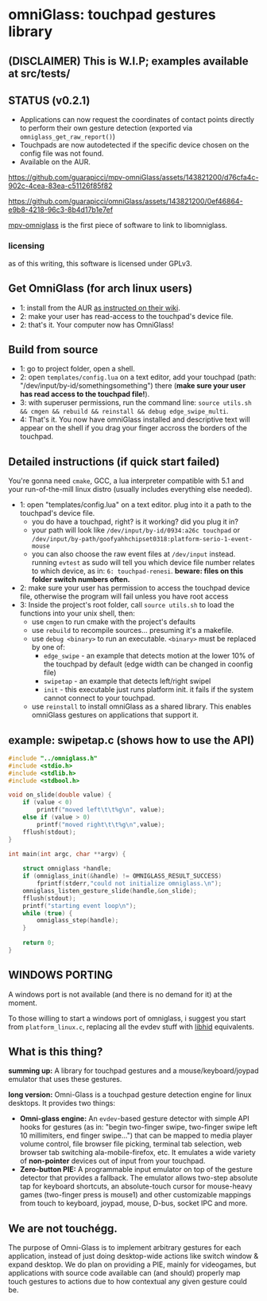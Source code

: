 # omniGlass: touchpad gestures library

## (DISCLAIMER) This is W.I.P; examples available at src/tests/





## STATUS (v0.2.1)
- Applications can now request the coordinates of contact points directly to perform their own gesture detection (exported via `omniglass_get_raw_report()`)
- Touchpads are now autodetected if the specific device chosen on the config file was not found.
- Available on the AUR.

https://github.com/guarapicci/mpv-omniGlass/assets/143821200/d76cfa4c-902c-4cea-83ea-c51126f85f82

https://github.com/guarapicci/omniGlass/assets/143821200/0ef46864-e9b8-4218-96c3-8b4d17b1e7ef

[mpv-omniglass](https://github.com/guarapicci/mpv-omniGlass/tree/main) is the first piece of software to link to libomniglass.

### licensing
as of this writing, this software is licensed under GPLv3.

## Get OmniGlass (for arch linux users)
- 1: install from the AUR [as instructed on their wiki](https://wiki.archlinux.org/title/Arch_User_Repository#Installing_and_upgrading_packages).
- 2: make your user has read-access to the touchpad's device file.
- 2: that's it. Your computer now has OmniGlass!

## Build from source
- 1: go to project folder, open a shell.
- 2: open `templates/config.lua` on a text editor, add your touchpad (path: "/dev/input/by-id/somethingsomething") there (**make sure your user has read access to the touchpad file!**).
- 3: with superuser permissions, run the command line: `source utils.sh && cmgen && rebuild && reinstall && debug edge_swipe_multi`.
- 4: That's it. You now have omniGlass installed and descriptive text will appear on the shell if you drag your finger accross the borders of the touchpad.
  
## Detailed instructions (if quick start failed)
You're gonna need `cmake`, GCC, a lua interpreter compatible with 5.1 and your run-of-the-mill linux distro (usually includes everything else needed).

- 1: open "templates/config.lua" on a text editor. plug into it a path to the touchpad's device file.
  - you do have a touchpad, right? is it working? did you plug it in?
  - your path will look like `/dev/input/by-id/0934:a26c touchpad` or `/dev/input/by-path/goofyahhchipset0318:platform-serio-1-event-mouse`
  - you can also choose the raw event files at `/dev/input` instead. running `evtest` as sudo will tell you which device file number relates to which device, as in: `6: touchpad-renesi`. **beware: files on this folder switch numbers often.**
- 2: make sure your user has permission to access the touchpad device file, otherwise the program will fail unless you have root access
- 3: Inside the project's root folder, call `source utils.sh` to load the functions into your unix shell, then:
  - use `cmgen` to run cmake with the project's defaults
  - use `rebuild` to recompile sources... presuming it's a makefile.
  - use `debug <binary>` to run an executable. `<binary>` must be replaced by one of:
    - `edge_swipe` - an example that detects motion at the lower 10% of the touchpad by default (edge width can be changed in coonfig file)
    - `swipetap` - an example that detects left/right swipel
    - `init` - this executable just runs platform init. it fails if the system cannot connect to your touchpad.
  - use `reinstall` to install omniGlass as a shared library. This enables omniGlass gestures on applications that support it.
## example: swipetap.c (shows how to use the API)
```C
#include "../omniglass.h"
#include <stdio.h>
#include <stdlib.h>
#include <stdbool.h>

void on_slide(double value) {
    if (value < 0)
        printf("moved left\t\t%g\n", value);
    else if (value > 0)
        printf("moved right\t\t%g\n",value);
    fflush(stdout);
}

int main(int argc, char **argv) {
        
    struct omniglass *handle;
    if (omniglass_init(&handle) != OMNIGLASS_RESULT_SUCCESS)
        fprintf(stderr,"could not initialize omniglass.\n");
    omniglass_listen_gesture_slide(handle,&on_slide);
    fflush(stdout);
    printf("starting event loop\n");
    while (true) {
        omniglass_step(handle);
    }
    
    return 0;
}

```

## WINDOWS PORTING
A windows port is not available (and there is no demand for it) at the moment.

To those willing to start a windows port of omniglass, i suggest you start from `platform_linux.c`, replacing all the evdev stuff with [libhid](https://github.com/bfoz/libhid) equivalents.

## What is this thing?

**summing up:** A library for touchpad gestures and a mouse/keyboard/joypad emulator that uses these gestures.

**long version:** Omni-Glass is a touchpad gesture detection engine for linux desktops. It provides two things:

- **Omni-glass engine:** An `evdev`-based gesture detector with simple API hooks for gestures (as in: "begin two-finger swipe, two-finger swipe left 10 millimiters, end finger swipe...") that can be mapped to media player volume control, file browser file picking, terminal tab selection, web browser tab switching ala-mobile-firefox, etc.
It emulates a wide variety of **non-pointer** devices out of input from your touchpad.
- **Zero-button PIE:** A programmable input emulator on top of the gesture detector that provides a fallback. The emulator allows two-step absolute tap for keyboard shortcuts, an absolute-touch cursor for mouse-heavy games (two-finger press is mouse1) and other customizable mappings from touch to keyboard, joypad, mouse, D-bus, socket IPC and more.

## We are not touchégg.
The purpose of Omni-Glass is to implement arbitrary gestures for each application, instead of just doing desktop-wide actions like switch window & expand desktop.
We do plan on providing a PIE, mainly for videogames, but applications with source code available can (and should) properly map touch gestures to actions due to how contextual any given gesture could be.
